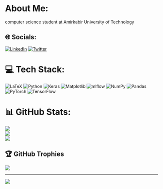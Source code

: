 # About Me:
computer science student at Amirkabir University of Technology


## 🌐 Socials:
[![LinkedIn](https://img.shields.io/badge/LinkedIn-%230077B5.svg?logo=linkedin&logoColor=white)](https://linkedin.com/in/www.linkedin.com/in/ali-daneshpour-97a1a8268) [![Twitter](https://img.shields.io/badge/Twitter-%231DA1F2.svg?logo=Twitter&logoColor=white)](https://twitter.com/https://twitter.com/alidaneshpour) 

# 💻 Tech Stack:
![LaTeX](https://img.shields.io/badge/latex-%23008080.svg?style=for-the-badge&logo=latex&logoColor=white) ![Python](https://img.shields.io/badge/python-3670A0?style=for-the-badge&logo=python&logoColor=ffdd54) ![Keras](https://img.shields.io/badge/Keras-%23D00000.svg?style=for-the-badge&logo=Keras&logoColor=white) ![Matplotlib](https://img.shields.io/badge/Matplotlib-%23ffffff.svg?style=for-the-badge&logo=Matplotlib&logoColor=black) ![mlflow](https://img.shields.io/badge/mlflow-%23d9ead3.svg?style=for-the-badge&logo=numpy&logoColor=blue) ![NumPy](https://img.shields.io/badge/numpy-%23013243.svg?style=for-the-badge&logo=numpy&logoColor=white) ![Pandas](https://img.shields.io/badge/pandas-%23150458.svg?style=for-the-badge&logo=pandas&logoColor=white) ![PyTorch](https://img.shields.io/badge/PyTorch-%23EE4C2C.svg?style=for-the-badge&logo=PyTorch&logoColor=white) ![TensorFlow](https://img.shields.io/badge/TensorFlow-%23FF6F00.svg?style=for-the-badge&logo=TensorFlow&logoColor=white)
# 📊 GitHub Stats:
![](https://github-readme-stats.vercel.app/api?username=alidaneshpour&theme=dark&hide_border=false&include_all_commits=false&count_private=false)<br/>
![](https://github-readme-streak-stats.herokuapp.com/?user=alidaneshpour&theme=dark&hide_border=false)<br/>
![](https://github-readme-stats.vercel.app/api/top-langs/?username=alidaneshpour&theme=dark&hide_border=false&include_all_commits=false&count_private=false&layout=compact)

## 🏆 GitHub Trophies
![](https://github-profile-trophy.vercel.app/?username=alidaneshpour&theme=radical&no-frame=false&no-bg=true&margin-w=4)

---
[![](https://visitcount.itsvg.in/api?id=alidaneshpour&icon=0&color=0)](https://visitcount.itsvg.in)

<!-- Proudly created with GPRM ( https://gprm.itsvg.in ) -->

